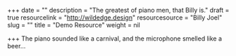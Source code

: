 +++
date = ""
description = "The greatest of piano men, that Billy is."
draft = true
resourcelink = "http://wildedge.design"
resourcesource = "Billy Joel"
slug = ""
title = "Demo Resource"
weight = nil

+++
The piano sounded like a carnival, and the microphone smelled like a beer...